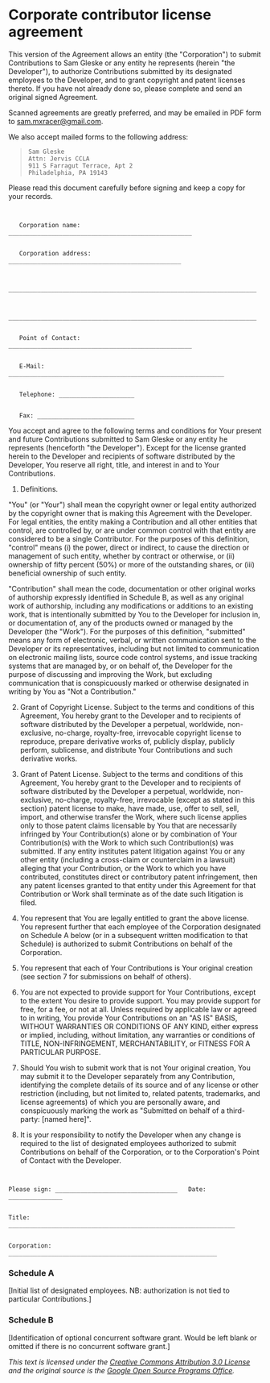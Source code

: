 # Corporate contributor license agreement

This version of the Agreement allows an entity (the "Corporation") to submit
Contributions to Sam Gleske or any entity he represents (herein "the
Developer"), to authorize Contributions submitted by its designated employees to
the Developer, and to grant copyright and patent licenses thereto. If you have
not already done so, please complete and send an original signed Agreement.

Scanned agreements are greatly preferred, and may be emailed in PDF form to
sam.mxracer@gmail.com.

We also accept mailed forms to the following address:

>     Sam Gleske
>     Attn: Jervis CCLA
>     911 S Farragut Terrace, Apt 2
>     Philadelphia, PA 19143

Please read this document carefully before signing and keep a copy for your
records.

```


   Corporation name: ___________________________________________________


   Corporation address: ________________________________________________


   _____________________________________________________________________


   _____________________________________________________________________


   Point of Contact: ___________________________________________________


   E-Mail:  ____________________________________________________________


   Telephone: _____________________


   Fax: ___________________________

```

You accept and agree to the following terms and conditions for Your present and
future Contributions submitted to Sam Gleske or any entity he represents
(henceforth "the Developer"). Except for the license granted herein to the
Developer and recipients of software distributed by the Developer, You reserve
all right, title, and interest in and to Your Contributions.

1. Definitions.

  "You" (or "Your") shall mean the copyright owner or legal entity
  authorized by the copyright owner that is making this Agreement with
  the Developer. For legal entities, the entity making a Contribution and all
  other entities that control, are controlled by, or are under common control
  with that entity are considered to be a single Contributor. For the purposes
  of this definition, "control" means (i) the power, direct or indirect, to
  cause the direction or management of such entity, whether by contract or
  otherwise, or (ii) ownership of fifty percent (50%) or more of the outstanding
  shares, or (iii) beneficial ownership of such entity.

  "Contribution" shall mean the code, documentation or other original works of
  authorship expressly identified in Schedule B, as well as any original work of
  authorship, including any modifications or additions to an existing work, that
  is intentionally submitted by You to the Developer for inclusion in, or
  documentation of, any of the products owned or managed by the Developer (the
  "Work"). For the purposes of this definition, "submitted" means any form of
  electronic, verbal, or written communication sent to the Developer or its
  representatives, including but not limited to communication on electronic
  mailing lists, source code control systems, and issue tracking systems that
  are managed by, or on behalf of, the Developer for the purpose of discussing
  and improving the Work, but excluding communication that is conspicuously
  marked or otherwise designated in writing by You as "Not a Contribution."

2. Grant of Copyright License. Subject to the terms and conditions of this
  Agreement, You hereby grant to the Developer and to recipients of software
  distributed by the Developer a perpetual, worldwide, non-exclusive, no-charge,
  royalty-free, irrevocable copyright license to reproduce, prepare derivative
  works of, publicly display, publicly perform, sublicense, and distribute Your
  Contributions and such derivative works.

3. Grant of Patent License. Subject to the terms and conditions of this
  Agreement, You hereby grant to the Developer and to recipients of software
  distributed by the Developer a perpetual, worldwide, non-exclusive, no-charge,
  royalty-free, irrevocable (except as stated in this section) patent license to
  make, have made, use, offer to sell, sell, import, and otherwise transfer the
  Work, where such license applies only to those patent claims licensable by You
  that are necessarily infringed by Your Contribution(s) alone or by combination
  of Your Contribution(s) with the Work to which such Contribution(s) was
  submitted. If any entity institutes patent litigation against You or any other
  entity (including a cross-claim or counterclaim in a lawsuit) alleging that
  your Contribution, or the Work to which you have contributed, constitutes
  direct or contributory patent infringement, then any patent licenses granted
  to that entity under this Agreement for that Contribution or Work shall
  terminate as of the date such litigation is filed.

4. You represent that You are legally entitled to grant the above license. You
  represent further that each employee of the Corporation designated on Schedule
  A below (or in a subsequent written modification to that Schedule) is
  authorized to submit Contributions on behalf of the Corporation.

5. You represent that each of Your Contributions is Your original creation (see
  section 7 for submissions on behalf of others).

6. You are not expected to provide support for Your Contributions, except to the
  extent You desire to provide support. You may provide support for free, for a
  fee, or not at all. Unless required by applicable law or agreed to in writing,
  You provide Your Contributions on an "AS IS" BASIS, WITHOUT WARRANTIES OR
  CONDITIONS OF ANY KIND, either express or implied, including, without
  limitation, any warranties or conditions of TITLE, NON-INFRINGEMENT,
  MERCHANTABILITY, or FITNESS FOR A PARTICULAR PURPOSE.

7. Should You wish to submit work that is not Your original creation, You may
  submit it to the Developer separately from any Contribution, identifying the
  complete details of its source and of any license or other restriction
  (including, but not limited to, related patents, trademarks, and license
  agreements) of which you are personally aware, and conspicuously marking the
  work as "Submitted on behalf of a third-party: [named here]".

8. It is your responsibility to notify the Developer when any change is required
  to the list of designated employees authorized to submit Contributions on
  behalf of the Corporation, or to the Corporation's Point of Contact with the
  Developer.

```


Please sign: __________________________________   Date: _______________


Title:  _______________________________________________________________


Corporation: __________________________________________________________
```

### Schedule A

[Initial list of designated employees. NB: authorization is not tied to
particular Contributions.]

### Schedule B

[Identification of optional concurrent software grant. Would be left blank or
omitted if there is no concurrent software grant.]

*This text is licensed under the [Creative Commons Attribution 3.0 License][cc]
and the original source is the [Google Open Source Programs Office][gospo].*

[cc]: http://creativecommons.org/licenses/by/3.0/
[gospo]: https://developers.google.com/open-source/cla/corporate
